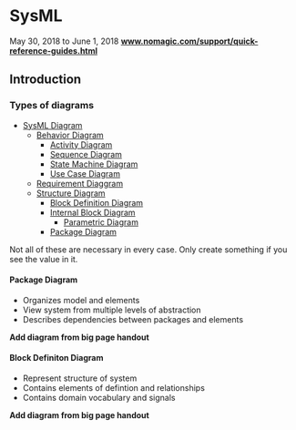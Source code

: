 # SysML

May 30, 2018 to June 1, 2018
**www.nomagic.com/support/quick-reference-guides.html**

## Introduction

### Types of diagrams

- [SysML Diagram](#smldiag)
  - [Behavior Diagram](#bhdiag)
    - [Activity Diagram](#atdiag)
    - [Sequence Diagram](#sqdiag)
    - [State Machine Diagram](#smdiag)
    - [Use Case Diagram](#ucdiag)
  - [Requirement Diaggram](#rqdiag)
  - [Structure Diagram](#stdiag)
    - [Block Definition Diagram](#bddiag)
    - [Internal Block Diagram](#ibdiag)
      - [Parametric Diagram](#pmdiag)
    - [Package Diagram](#pdiag)

Not all of these are necessary in every case. Only create something if you see the value in it.

#### Package Diagram <a name="pdiag"></a>

- Organizes model and elements
- View system from multiple levels of abstraction
- Describes dependencies between packages and elements

**Add diagram from big page handout**

#### Block Definiton Diagram <a name="bddiag"></a>

- Represent structure of system
- Contains elements of defintion and relationships
- Contains domain vocabulary and signals

**Add diagram from big page handout**


